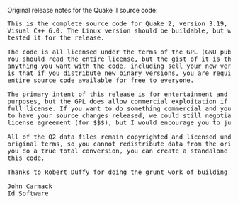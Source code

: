 
Original release notes for the Quake II source code:

<pre>
This is the complete source code for Quake 2, version 3.19, buildable with
Visual C++ 6.0. The Linux version should be buildable, but we haven't
tested it for the release.

The code is all licensed under the terms of the GPL (GNU public license).
You should read the entire license, but the gist of it is that you can do
anything you want with the code, including sell your new version. The catch
is that if you distribute new binary versions, you are required to make the
entire source code available for free to everyone.

The primary intent of this release is for entertainment and educational
purposes, but the GPL does allow commercial exploitation if you obey the
full license. If you want to do something commercial and you just can't bear
to have your source changes released, we could still negotiate a separate
license agreement (for $$$), but I would encourage you to just live with the GPL.

All of the Q2 data files remain copyrighted and licensed under the
original terms, so you cannot redistribute data from the original game, but if
you do a true total conversion, you can create a standalone game based on
this code.

Thanks to Robert Duffy for doing the grunt work of building this release.

John Carmack
Id Software
</pre>

